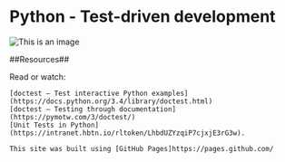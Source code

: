 # Python - Test-driven development #

![This is an image](https://s3.amazonaws.com/intranet-projects-files/holbertonschool-higher-level_programming+/246/giphy-4.gif)

##Resources##

Read or watch:

    [doctest — Test interactive Python examples](https://docs.python.org/3.4/library/doctest.html)
    [doctest – Testing through documentation](https://pymotw.com/3/doctest/)
    [Unit Tests in Python](https://intranet.hbtn.io/rltoken/LhbdUZYzqiP7cjxjE3rG3w).

    This site was built using [GitHub Pages]https://pages.github.com/
